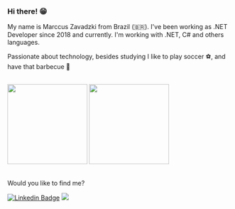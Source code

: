 ### Hi there! 😁 

My name is Marccus Zavadzki from Brazil (🇧🇷). I've been working as .NET  Developer since 2018 and currently. I'm working with .NET, C# and others languages.

Passionate about technology, besides studying I like to play soccer ⚽, and have that barbecue 🥩

<br />

<div>
  <img height="180em" src="https://github-readme-stats.vercel.app/api?username=zavadzki72&show_icons=true&theme=dracula&include_all_commits=true&count_private=true" />
  <img height="180em" src="https://github-readme-stats.vercel.app/api/top-langs/?username=zavadzki72&layout=compact&langs_count=16&theme=dracula"/>
</div>

<br />

Would you like to find me?

[![Linkedin Badge](https://img.shields.io/badge/-LinkedIn-blue?style=flat-square&logo=Linkedin&logoColor=white&link=https://www.linkedin.com/in/marccus-zava)](https://www.linkedin.com/in/marccus-zava)
<a href="https://www.marccusz.com" target="_blank"><img src="https://img.shields.io/badge/-marccusz.com-3423A6?style=flat&logo=Google-Chrome&logoColor=white"/></a>
